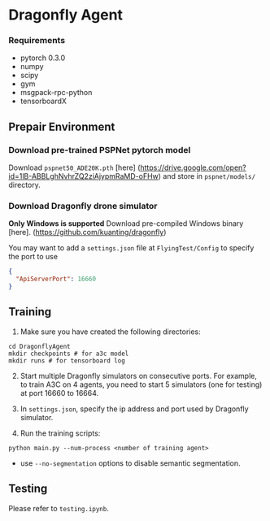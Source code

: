 # Dragonfly Agent

### Requirements

* pytorch 0.3.0
* numpy
* scipy
* gym
* msgpack-rpc-python
* tensorboardX

## Prepair Environment

### Download pre-trained PSPNet pytorch model

Download `pspnet50_ADE20K.pth` [here]
(https://drive.google.com/open?id=1lB-ABBLghNvhrZQ2ziAjypmRaMD-oFHw)
and store in `pspnet/models/` directory.

### Download Dragonfly drone simulator
**Only Windows is supported**
Download pre-compiled Windows binary [here].
(https://github.com/kuanting/dragonfly)

You may want to add a `settings.json` file at `FlyingTest/Config` to specify
the port to use
```json
{
  "ApiServerPort": 16660
}
```

## Training

1. Make sure you have created the following directories:
  ```shell
  cd DragonflyAgent
  mkdir checkpoints # for a3c model
  mkdir runs # for tensorboard log
  ```

2. Start multiple Dragonfly simulators on consecutive ports.
For example, to train A3C on 4 agents, you need to start 5 simulators
(one for testing) at port 16660 to 16664.

3. In `settings.json`, specify the ip address and port used by Dragonfly simulator.

4. Run the training scripts:
  ```shell
  python main.py --num-process <number of training agent> 
  ```
  - use `--no-segmentation` options to disable semantic segmentation.

## Testing

Please refer to `testing.ipynb`.
